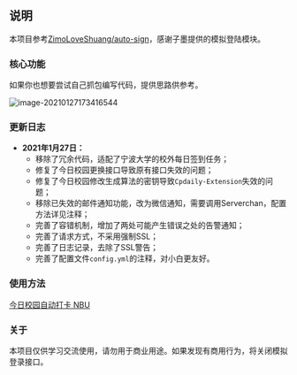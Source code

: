 ## 说明

本项目参考[ZimoLoveShuang/auto-sign](https://github.com/ZimoLoveShuang/auto-sign)，感谢子墨提供的模拟登陆模块。

### 核心功能

如果你也想要尝试自己抓包编写代码，提供思路供参考。

![image-20210127173416544](https://img.xiehestudio.com/pic_go/20210127173416.png)

### 更新日志

- **2021年1月27日：**
  - 移除了冗余代码，适配了宁波大学的校外每日签到任务；
  - 修复了今日校园更换接口导致原有接口失效的问题；
  - 修复了今日校园修改生成算法的密钥导致`Cpdaily-Extension`失效的问题；
  - 移除已失效的邮件通知功能，改为微信通知，需要调用Serverchan，配置方法详见注释；
  - 完善了容错机制，增加了两处可能产生错误之处的告警通知；
  - 完善了请求方式，不采用强制SSL；
  - 完善了日志记录，去除了SSL警告；
  - 完善了配置文件`config.yml`的注释，对小白更友好。

### 使用方法

[今日校园自动打卡 NBU](https://pwner.cn/posts/7fdc2e69.html)

### 关于

本项目仅供学习交流使用，请勿用于商业用途。如果发现有商用行为，将关闭模拟登录接口。

